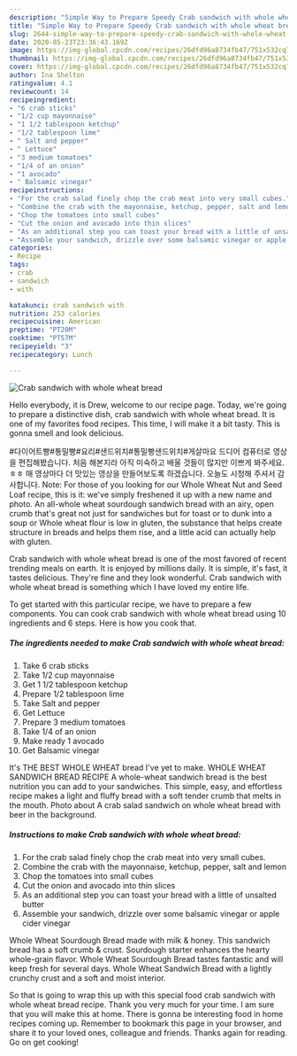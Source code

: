 ```yaml
---
description: "Simple Way to Prepare Speedy Crab sandwich with whole wheat bread"
title: "Simple Way to Prepare Speedy Crab sandwich with whole wheat bread"
slug: 2644-simple-way-to-prepare-speedy-crab-sandwich-with-whole-wheat-bread
date: 2020-05-23T23:36:43.169Z
image: https://img-global.cpcdn.com/recipes/26dfd96a8734fb47/751x532cq70/crab-sandwich-with-whole-wheat-bread-recipe-main-photo.jpg
thumbnail: https://img-global.cpcdn.com/recipes/26dfd96a8734fb47/751x532cq70/crab-sandwich-with-whole-wheat-bread-recipe-main-photo.jpg
cover: https://img-global.cpcdn.com/recipes/26dfd96a8734fb47/751x532cq70/crab-sandwich-with-whole-wheat-bread-recipe-main-photo.jpg
author: Ina Shelton
ratingvalue: 4.1
reviewcount: 14
recipeingredient:
- "6 crab sticks"
- "1/2 cup mayonnaise"
- "1 1/2 tablespoon ketchup"
- "1/2 tablespoon lime"
- " Salt and pepper"
- " Lettuce"
- "3 medium tomatoes"
- "1/4 of an onion"
- "1 avocado"
- " Balsamic vinegar"
recipeinstructions:
- "For the crab salad finely chop the crab meat into very small cubes."
- "Combine the crab with the mayonnaise, ketchup, pepper, salt and lemon"
- "Chop the tomatoes into small cubes"
- "Cut the onion and avocado into thin slices"
- "As an additional step you can toast your bread with a little of unsalted butter"
- "Assemble your sandwich, drizzle over some balsamic vinegar or apple cider vinegar"
categories:
- Recipe
tags:
- crab
- sandwich
- with

katakunci: crab sandwich with 
nutrition: 253 calories
recipecuisine: American
preptime: "PT20M"
cooktime: "PT57M"
recipeyield: "3"
recipecategory: Lunch

---
```



![Crab sandwich with whole wheat bread](https://img-global.cpcdn.com/recipes/26dfd96a8734fb47/751x532cq70/crab-sandwich-with-whole-wheat-bread-recipe-main-photo.jpg)

Hello everybody, it is Drew, welcome to our recipe page. Today, we're going to prepare a distinctive dish, crab sandwich with whole wheat bread. It is one of my favorites food recipes. This time, I will make it a bit tasty. This is gonna smell and look delicious.

#다이어트빵#통밀빵#요리#샌드위치#통밀빵샌드위치#게살마요 드디어 컴퓨터로 영상을 편집해봤습니다. 처음 해본지라 아직 미숙하고 배울 것들이 많지만 이쁘게 봐주세요.ㅎㅎ 매 영상마다 더 맛있는 영상을 만들어보도록 하겠습니다. 오늘도 시청해 주셔서 감사합니다. Note: For those of you looking for our Whole Wheat Nut and Seed Loaf recipe, this is it: we&#39;ve simply freshened it up with a new name and photo. An all-whole wheat sourdough sandwich bread with an airy, open crumb that&#39;s great not just for sandwiches but for toast or to dunk into a soup or Whole wheat flour is low in gluten, the substance that helps create structure in breads and helps them rise, and a little acid can actually help with gluten.

Crab sandwich with whole wheat bread is one of the most favored of recent trending meals on earth. It is enjoyed by millions daily. It is simple, it's fast, it tastes delicious. They're fine and they look wonderful. Crab sandwich with whole wheat bread is something which I have loved my entire life.


To get started with this particular recipe, we have to prepare a few components. You can cook crab sandwich with whole wheat bread using 10 ingredients and 6 steps. Here is how you cook that.

<!--inarticleads1-->

##### The ingredients needed to make Crab sandwich with whole wheat bread:

1. Take 6 crab sticks
1. Take 1/2 cup mayonnaise
1. Get 1 1/2 tablespoon ketchup
1. Prepare 1/2 tablespoon lime
1. Take  Salt and pepper
1. Get  Lettuce
1. Prepare 3 medium tomatoes
1. Take 1/4 of an onion
1. Make ready 1 avocado
1. Get  Balsamic vinegar


It&#39;s THE BEST WHOLE WHEAT bread I&#39;ve yet to make. WHOLE WHEAT SANDWICH BREAD RECIPE A whole-wheat sandwich bread is the best nutrition you can add to your sandwiches. This simple, easy, and effortless recipe makes a light and fluffy bread with a soft tender crumb that melts in the mouth. Photo about A crab salad sandwich on whole wheat bread with beer in the background. 

<!--inarticleads2-->

##### Instructions to make Crab sandwich with whole wheat bread:

1. For the crab salad finely chop the crab meat into very small cubes.
1. Combine the crab with the mayonnaise, ketchup, pepper, salt and lemon
1. Chop the tomatoes into small cubes
1. Cut the onion and avocado into thin slices
1. As an additional step you can toast your bread with a little of unsalted butter
1. Assemble your sandwich, drizzle over some balsamic vinegar or apple cider vinegar


Whole Wheat Sourdough Bread made with milk &amp; honey. This sandwich bread has a soft crumb &amp; crust. Sourdough starter enhances the hearty whole-grain flavor. Whole Wheat Sourdough Bread tastes fantastic and will keep fresh for several days. Whole Wheat Sandwich Bread with a lightly crunchy crust and a soft and moist interior. 

So that is going to wrap this up with this special food crab sandwich with whole wheat bread recipe. Thank you very much for your time. I am sure that you will make this at home. There is gonna be interesting food in home recipes coming up. Remember to bookmark this page in your browser, and share it to your loved ones, colleague and friends. Thanks again for reading. Go on get cooking!
